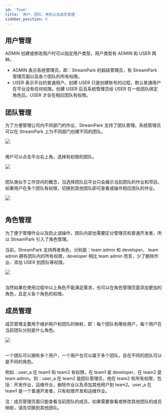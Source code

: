 ```yaml
---
id: 'Team'
title: '用户、团队、角色以及成员管理'
sidebar_position: 6
---
```


## 用户管理

ADMIN 创建或修改用户时可以指定用户类型，用户类型有 ADMIN 和 USER 两种。

- ADMIN 表示系统管理员，即：StreamPark 的超级管理员，有 StreamPark 管理页面以及各个团队的所有权限。
- USER 表示平台的普通用户。创建 USER 只是创建账号的过程，默认普通用户在平台没有任何权限。创建 USER 后且系统管理员给 USER 在一些团队绑定角色后，USER 才会在相应团队有权限。

## 团队管理

为了方便管理公司内不同部门的作业，StreamPark 支持了团队管理。系统管理员可以在 StreamPark 上为不同部门创建不同的团队。

<img src="/doc/image/team/team_management.png"/><br></br>

用户可以点击平台右上角，选择有权限的团队。

<img src="/doc/image/team/change_team.png"/><br></br>

团队类似于工作空间的概念，当选择团队后平台只会展示当前团队的作业和项目。如果用户在多个团队有权限，切换到其他团队即可查看或操作相应团队的作业。

<img src="/doc/image/team/app_list.png"/><br></br>

## 角色管理

为了便于管理作业以及防止误操作，团队内部也需要区分管理员和普通开发者，所以 StreamPark 引入了角色管理。

当前，StreamPark 支持两者角色，分别是：team admin 和 developer。 team admin 拥有团队内的所有权限，developer 相比 team admin 而言，少了删除作业、添加 USER 到团队等权限。

<img src="/doc/image/team/role_management.png"/><br></br>

当然如果在使用过程中以上角色不能满足需求，也可以在角色管理页面添加更加的角色，且定义各个角色的权限。

## 成员管理

成员管理主要用于维护用户和团队的映射，即：每个团队有哪些用户，每个用户在当前团队分别是什么角色。

<img src="/doc/image/team/member_management.png"/><br></br>

一个团队可以拥有多个用户，一个用户也可以属于多个团队，且在不同的团队可以是不同的角色。

例如：user_a 在 team1 和 team2 有权限，在 team1 是 developer，在 team2 是 team admin。则：user_a 在 team2 是团队管理员，他在 team2
有所有权限，包括：开发作业，运维作业，删除作业以及添加其他用户到 team2。user_a 在 team1 是一个普通开发者，只有权限开发和运维作业。

注：成员管理页面只能查看当前团队的成员，如果需要查看或修改其他团队的成员映射，请先切换到其他团队。
